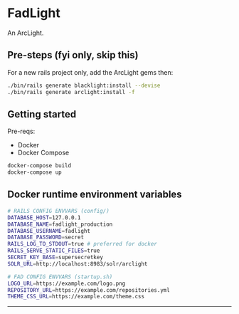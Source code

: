 # FadLight

An ArcLight.

## Pre-steps (fyi only, skip this)

For a new rails project only, add the ArcLight gems then:

```bash
./bin/rails generate blacklight:install --devise
./bin/rails generate arclight:install -f
```

## Getting started

Pre-reqs:

- Docker
- Docker Compose

```bash
docker-compose build
docker-compose up
```

## Docker runtime environment variables

```bash
# RAILS CONFIG ENVVARS (config/)
DATABASE_HOST=127.0.0.1
DATABASE_NAME=fadlight_production
DATABASE_USERNAME=fadlight
DATABASE_PASSWORD=secret
RAILS_LOG_TO_STDOUT=true # preferred for docker
RAILS_SERVE_STATIC_FILES=true
SECRET_KEY_BASE=supersecretkey
SOLR_URL=http://localhost:8983/solr/arclight

# FAD CONFIG ENVVARS (startup.sh)
LOGO_URL=https://example.com/logo.png
REPOSITORY_URL=https://example.com/repositories.yml
THEME_CSS_URL=https://example.com/theme.css
```

---
